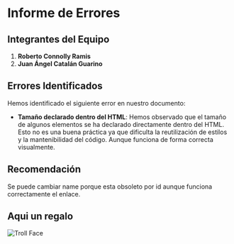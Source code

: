 # Informe de Errores

## Integrantes del Equipo

1. **Roberto Connolly Ramis**
2. **Juan Ángel Catalán Guarino**

## Errores Identificados

Hemos identificado el siguiente error en nuestro documento:

- **Tamaño declarado dentro del HTML**: Hemos observado que el tamaño de algunos elementos se ha declarado directamente dentro del HTML. Esto no es una buena práctica ya que dificulta la reutilización de estilos y la mantenibilidad del código. Aunque funciona de forma correcta visualmente.

## Recomendación

Se puede cambiar name porque esta obsoleto por id aunque funciona correctamente el enlace.

## Aqui un regalo

![Troll Face](https://media.tenor.com/7C0djPN9J-QAAAAi/troll-troll-face.gif)
